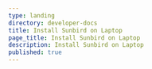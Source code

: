 ```yaml
---
type: landing
directory: developer-docs
title: Install Sunbird on Laptop
page_title: Install Sunbird on Laptop
description: Install Sunbird on Laptop
published: true
---
```



